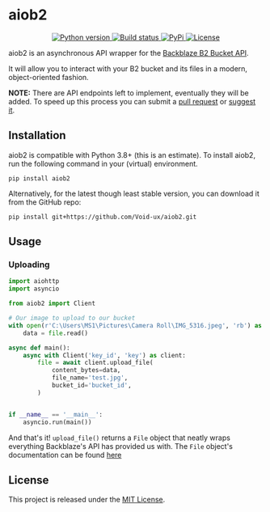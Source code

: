 # aiob2

<p align="center">
    <a href="https://www.python.org/downloads/">
        <img src="https://img.shields.io/pypi/pyversions/aiob2?style=for-the-badge" alt="Python version">
    </a>
    <a href="https://github.com/Void-ux/aiob2/actions">
        <img src="https://img.shields.io/github/actions/workflow/status/Void-ux/aiob2/build.yaml?branch=master&style=for-the-badge" alt="Build status">
    </a>
    <a href="https://pypi.org/project/aiob2/">
        <img src="https://img.shields.io/pypi/v/aiob2?color=8BC34A&style=for-the-badge" alt="PyPi">
    </a>
    <a href="https://opensource.org/licenses/MIT">
        <img src="https://img.shields.io/pypi/l/aiob2?color=C0C0C0&style=for-the-badge" alt="License">
    </a>
</p>

aiob2 is an asynchronous API wrapper for the [Backblaze B2 Bucket API](https://www.backblaze.com/b2/docs/calling.html).

It will allow you to interact with your B2 bucket and its files in a modern, object-oriented fashion.

**NOTE:** There are API endpoints left to implement, eventually they will be added. To speed up this process you can submit a [pull request](https://github.com/Void-ux/aiob2/pulls) or [suggest it](https://github.com/Void-ux/aiob2/discussions/categories/ideas).

## Installation

aiob2 is compatible with Python 3.8+ (this is an estimate). To install aiob2, run the following command in your (virtual) environment.

```shell
pip install aiob2
```

Alternatively, for the latest though least stable version, you can download it from the GitHub repo:

```shell
pip install git+https://github.com/Void-ux/aiob2.git
```

## Usage

### Uploading

```python
import aiohttp
import asyncio

from aiob2 import Client

# Our image to upload to our bucket
with open(r'C:\Users\MS1\Pictures\Camera Roll\IMG_5316.jpeg', 'rb') as file:
    data = file.read()

async def main():
    async with Client('key_id', 'key') as client:
        file = await client.upload_file(
            content_bytes=data,
            file_name='test.jpg',
            bucket_id='bucket_id',
        )


if __name__ == '__main__':
    asyncio.run(main())
```

And that's it! `upload_file()` returns a `File` object that neatly wraps everything Backblaze's API has provided us with.
The `File` object's documentation can be found [here](https://aiob2.readthedocs.io/en/latest/pages/api.html#aiob2.File)

## License

This project is released under the [MIT License](https://opensource.org/licenses/MIT).
